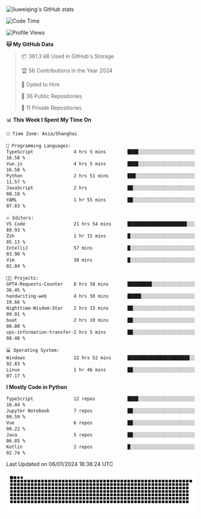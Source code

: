 ![liuweiqing's GitHub stats](https://github-readme-stats.vercel.app/api?username=14790897&show_icons=true&locale=cn&include_all_commits=true&count_private=true)

<!--START_SECTION:waka-->
![Code Time](http://img.shields.io/badge/Code%20Time-612%20hrs%205%20mins-blue)

![Profile Views](http://img.shields.io/badge/Profile%20Views-16-blue)

**🐱 My GitHub Data** 

> 📦 361.3 kB Used in GitHub's Storage 
 > 
> 🏆 56 Contributions in the Year 2024
 > 
> 💼 Opted to Hire
 > 
> 📜 36 Public Repositories 
 > 
> 🔑 11 Private Repositories 
 > 
📊 **This Week I Spent My Time On** 

```text
🕑︎ Time Zone: Asia/Shanghai

💬 Programming Languages: 
TypeScript               4 hrs 5 mins        ████░░░░░░░░░░░░░░░░░░░░░   16.58 % 
Vue.js                   4 hrs 5 mins        ████░░░░░░░░░░░░░░░░░░░░░   16.58 % 
Python                   2 hrs 51 mins       ███░░░░░░░░░░░░░░░░░░░░░░   11.57 % 
JavaScript               2 hrs               ██░░░░░░░░░░░░░░░░░░░░░░░   08.18 % 
YAML                     1 hr 55 mins        ██░░░░░░░░░░░░░░░░░░░░░░░   07.83 % 

🔥 Editors: 
VS Code                  21 hrs 54 mins      ██████████████████████░░░   88.93 % 
Zsh                      1 hr 15 mins        █░░░░░░░░░░░░░░░░░░░░░░░░   05.13 % 
IntelliJ                 57 mins             █░░░░░░░░░░░░░░░░░░░░░░░░   03.90 % 
Vim                      30 mins             █░░░░░░░░░░░░░░░░░░░░░░░░   02.04 % 

🐱‍💻 Projects: 
GPT4-Requests-Counter    8 hrs 58 mins       █████████░░░░░░░░░░░░░░░░   36.45 % 
handwriting-web          4 hrs 50 mins       █████░░░░░░░░░░░░░░░░░░░░   19.66 % 
Nighttime-Wisdom-Star    2 hrs 13 mins       ██░░░░░░░░░░░░░░░░░░░░░░░   09.01 % 
boat                     2 hrs 10 mins       ██░░░░░░░░░░░░░░░░░░░░░░░   08.80 % 
vps-information-transfer-2 hrs 5 mins        ██░░░░░░░░░░░░░░░░░░░░░░░   08.48 % 

💻 Operating System: 
Windows                  22 hrs 52 mins      ███████████████████████░░   92.83 % 
Linux                    1 hr 46 mins        ██░░░░░░░░░░░░░░░░░░░░░░░   07.17 % 
```

**I Mostly Code in Python** 

```text
TypeScript               12 repos            ████░░░░░░░░░░░░░░░░░░░░░   16.44 % 
Jupyter Notebook         7 repos             ██░░░░░░░░░░░░░░░░░░░░░░░   09.59 % 
Vue                      6 repos             ██░░░░░░░░░░░░░░░░░░░░░░░   08.22 % 
Java                     5 repos             ██░░░░░░░░░░░░░░░░░░░░░░░   06.85 % 
Kotlin                   2 repos             █░░░░░░░░░░░░░░░░░░░░░░░░   02.74 % 
```




 Last Updated on 06/01/2024 18:38:24 UTC
<!--END_SECTION:waka-->

<picture>
  <source media="(prefers-color-scheme: dark)" srcset="https://raw.githubusercontent.com/14790897/14790897/output/github-contribution-grid-snake-dark.svg" />
  <source media="(prefers-color-scheme: light)" srcset="https://raw.githubusercontent.com/14790897/14790897/output/github-contribution-grid-snake.svg" />
  <img alt="github-snake" src="https://raw.githubusercontent.com/14790897/14790897/output/github-contribution-grid-snake.svg" />
</picture>
